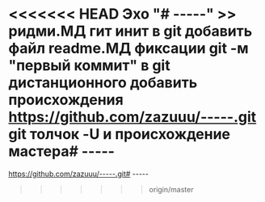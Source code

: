 <<<<<<< HEAD
Эхо "# -----" >> ридми.МД
гит инит
в git добавить файл readme.МД
фиксации git -м "первый коммит"
в git дистанционного добавить происхождения https://github.com/zazuuu/-----.git
git толчок -U и происхождение мастера# -----
=======
https://github.com/zazuuu/-----.git# -----
>>>>>>> origin/master
